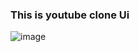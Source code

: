 ### This is youtube clone Ui
![image](https://user-images.githubusercontent.com/78578195/155445151-c2653d1c-d027-4ac7-818f-dd616de60a63.png)

